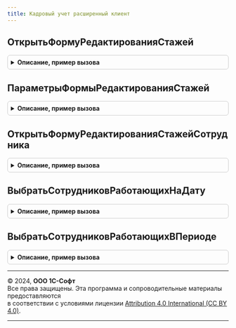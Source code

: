 ```yaml
---
title: Кадровый учет расширенный клиент
---
```



## ОткрытьФормуРедактированияСтажей
<details style="margin: 1em 0; padding: 0.5em; border: 1px solid #ccc; border-radius: 6px;">

<summary style="font-weight: bold; cursor: pointer;">Описание, пример вызова</summary>

```bsl

// Открывает форму редактирования стажей сотрудника.
//
// Параметры:
//  ПараметрыФормы - Структура - См. функцию ПараметрыФормыРедактированияСтажей().
//  Обработчик - ОписаниеОповещения - Описание процедуры, вызываемой при окончании редактировании стажей с параметрами.
//     * РезультатРедактированияСтажей - Неопределено, КодВозвратаДиалога, Структура -
//           Результат редактирования стажей.
//           При успешном окончании редактирования процедура будет вызвана с параметром типа "Структура" с полями:
//               ** Сотрудник - СправочникСсылка.Сотрудники
//               ** ФизическоеЛицо - СправочникСсылка.ФизическиеЛица
//               ** ДанныеСтажей - ДанныеФормыКоллекция
//           При отказе от редактирования процедура будет вызвана с параметром типа "Неопределено" или "КодВозвратаДиалога".
//           Пример чтения результатов процедуры см. в форме документа БольничныйЛист.
//     * ДополнительныеПараметры - Произвольный - Значение, которое было указано при создании объекта ОписаниеОповещения.
//
Процедура ОткрытьФормуРедактированияСтажей(ПараметрыФормы, Обработчик) Экспорт
```

Пример вызова
```bsl
КадровыйУчетРасширенныйКлиент.ОткрытьФормуРедактированияСтажей(ПараметрыФормы, Обработчик) 
```
</details>

## ПараметрыФормыРедактированияСтажей
<details style="margin: 1em 0; padding: 0.5em; border: 1px solid #ccc; border-radius: 6px;">

<summary style="font-weight: bold; cursor: pointer;">Описание, пример вызова</summary>

```bsl

// Возвращает параметры, необходимые для процедуры ОткрытьФормуРедактированияСтажей.
//
// Возвращаемое значение:
//   Структура - Параметры, необходимые для вызова процедуры ОткрытьФормуРедактированияСтажей.
//       * ТолькоПросмотр - Булево - Признак возможности редактирования отображаемых данных.
//       * Сотрудник - СправочникСсылка.Сотрудники - Необязательный, если передан параметр "ФизическоеЛицо".
//       * ФизическоеЛицо - СправочникСсылка.ФизическиеЛица - Необязательный, если передан параметр "Сотрудник".
//       * ДатаСведений - Дата
//       * ВидыСтажа - Массив из СправочникСсылка.ВидыСтажа
//       * ДанныеСтажей - Соответствие - Данные стажей сотрудника.
//           * Ключ - СправочникСсылка.ВидыСтажа
//           * Значение - Структура - См. ЗарплатаКадрыРасширенныйКлиентСервер.СведенияОСтаже().
//       * Записывать - Булево - Если Истина, данные о стаже будут записаны при закрытии формы.
//       * НеобязательныеВидыСтажа - ФиксированноеСоответствие - стажи, заполнение которых необязательно.
//           Для этих стажей будет выведен флажок, разрешающий редактирование данных стажа.
//           Эти виды стажа должны также быть перечислены в параметре ВидыСтажа.
//       * ЗаголовокФормы - Строка - Заголовок формы ввода стажей.
//
Функция ПараметрыФормыРедактированияСтажей() Экспорт
```

Пример вызова
```bsl
Результат = КадровыйУчетРасширенныйКлиент.ПараметрыФормыРедактированияСтажей() 
```
</details>

## ОткрытьФормуРедактированияСтажейСотрудника
<details style="margin: 1em 0; padding: 0.5em; border: 1px solid #ccc; border-radius: 6px;">

<summary style="font-weight: bold; cursor: pointer;">Описание, пример вызова</summary>

```bsl

// Устарела. Следует использовать КадровыйУчетРасширенныйКлиент.ОткрытьФормуРедактированияСтажей.
// Открывает форму редактирования стажей сотрудника.
//
// Параметры:
//		Форма			- ФормаКлиентскогоПриложения
//		Сотрудник		- СправочникСсылка.Сотрудники
//		ДатаСведений	- Дата
//		ВидыСтажа		- Массив ссылок на элементы справочника ВидыСтажа.
//		ФизическоеЛицо	- СправочникСсылка.ФизическиеЛица, передается если известно.
//		ДанныеСтажей	- Соответствие - Данные стажей сотрудника.
//   						* Ключ - Вид стажа;
//   						* Значение - Структура, сформированная методом ЗарплатаКадрыРасширенныйКлиентСервер.СведенияОСтаже().
//		Записывать 		- Булево - Если Истина, данные о стаже будут записаны при закрытии формы.
//		НеобязательныеВидыСтажа	- Фиксированное соответствие - стажи, заполнение которых необязательно. Для этих стажей будет
//                                                             выведен флажок, разрешающий редактирование данных стажа. Эти
//                                                             виды стажа должны также быть перечислены в параметре ВидыСтажа.
//   						* Ключ - Вид стажа;
//   						* Значение - Строка, заголовок флажка.
//
Процедура ОткрытьФормуРедактированияСтажейСотрудника(Форма, Сотрудник, ДатаСведений, ВидыСтажа, ФизическоеЛицо = Неопределено, ДанныеСтажей = Неопределено, Записывать = Истина, НеобязательныеВидыСтажа = Неопределено) Экспорт
```

Пример вызова
```bsl
КадровыйУчетРасширенныйКлиент.ОткрытьФормуРедактированияСтажейСотрудника(Форма, Сотрудник, ДатаСведений, ВидыСтажа, ФизическоеЛицо, ДанныеСтажей, Записывать, НеобязательныеВидыСтажа);
```
</details>

## ВыбратьСотрудниковРаботающихНаДату
<details style="margin: 1em 0; padding: 0.5em; border: 1px solid #ccc; border-radius: 6px;">

<summary style="font-weight: bold; cursor: pointer;">Описание, пример вызова</summary>

```bsl

// Устарела см. процедуру КадровыйУчетКлиент.ВыбратьСотрудниковРаботающихНаДатуПоПараметрамОткрытияФормыСписка.
//
Процедура ВыбратьСотрудниковРаботающихНаДату(ВладелецФормыВыбора, Организация = Неопределено, Подразделение = Неопределено, ДатаПримененияОтбора = '00010101', МножественныйВыбор = Истина, АдресСпискаПодобранныхСотрудников = "", СтруктураОтбора = Неопределено) Экспорт
```

Пример вызова
```bsl
КадровыйУчетРасширенныйКлиент.ВыбратьСотрудниковРаботающихНаДату(ВладелецФормыВыбора, Организация, Подразделение, ДатаПримененияОтбора, МножественныйВыбор, АдресСпискаПодобранныхСотрудников, СтруктураОтбора);
```
</details>

## ВыбратьСотрудниковРаботающихВПериоде
<details style="margin: 1em 0; padding: 0.5em; border: 1px solid #ccc; border-radius: 6px;">

<summary style="font-weight: bold; cursor: pointer;">Описание, пример вызова</summary>

```bsl

// Устарела см. процедуру КадровыйУчетКлиент.ВыбратьСотрудниковРаботающихВПериодеПоПараметрамОткрытияФормыСписка.
//
Процедура ВыбратьСотрудниковРаботающихВПериоде(ВладелецФормыВыбора, Организация = Неопределено, Подразделение = Неопределено, НачалоПериодаПримененияОтбора = '00010101', ОкончаниеПериодаПримененияОтбора = '00010101', МножественныйВыбор = Истина, АдресСпискаПодобранныхСотрудников = "", СтруктураОтбора = Неопределено) Экспорт
```

Пример вызова
```bsl
КадровыйУчетРасширенныйКлиент.ВыбратьСотрудниковРаботающихВПериоде(ВладелецФормыВыбора, Организация, Подразделение, НачалоПериодаПримененияОтбора, ОкончаниеПериодаПримененияОтбора, МножественныйВыбор, АдресСпискаПодобранныхСотрудников, СтруктураОтбора);
```
</details>

---

© 2024, **ООО 1С-Софт**  
Все права защищены. Эта программа и сопроводительные материалы предоставляются  
в соответствии с условиями лицензии [Attribution 4.0 International (CC BY 4.0)](https://creativecommons.org/licenses/by/4.0/legalcode).

---
